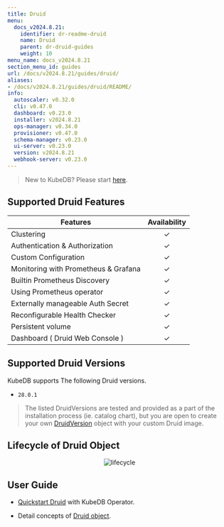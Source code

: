 ```yaml
---
title: Druid
menu:
  docs_v2024.8.21:
    identifier: dr-readme-druid
    name: Druid
    parent: dr-druid-guides
    weight: 10
menu_name: docs_v2024.8.21
section_menu_id: guides
url: /docs/v2024.8.21/guides/druid/
aliases:
- /docs/v2024.8.21/guides/druid/README/
info:
  autoscaler: v0.32.0
  cli: v0.47.0
  dashboard: v0.23.0
  installer: v2024.8.21
  ops-manager: v0.34.0
  provisioner: v0.47.0
  schema-manager: v0.23.0
  ui-server: v0.23.0
  version: v2024.8.21
  webhook-server: v0.23.0
---
```


> New to KubeDB? Please start [here](/docs/v2024.8.21/README).

## Supported Druid Features


| Features                             | Availability |
|--------------------------------------|:------------:|
| Clustering                           |   &#10003;   |
| Authentication & Authorization       |   &#10003;   |
| Custom Configuration                 |   &#10003;   |
| Monitoring with Prometheus & Grafana |   &#10003;   |
| Builtin Prometheus Discovery         |   &#10003;   |
| Using Prometheus operator            |   &#10003;   |
| Externally manageable Auth Secret    |   &#10003;   |
| Reconfigurable Health Checker        |   &#10003;   |
| Persistent volume                    |   &#10003;   | 
| Dashboard ( Druid Web Console )      |   &#10003;   |

## Supported Druid Versions

KubeDB supports The following Druid versions.
- `28.0.1`

> The listed DruidVersions are tested and provided as a part of the installation process (ie. catalog chart), but you are open to create your own [DruidVersion](/docs/v2024.8.21/guides/druid/concepts/catalog) object with your custom Druid image.

## Lifecycle of Druid Object

<!---
ref : https://cacoo.com/diagrams/bbB63L6KRIbPLl95/9A5B0
--->

<p align="center">
<img alt="lifecycle"  src="/docs/v2024.8.21/images/druid/Druid-CRD-Lifecycle.png">
</p>

## User Guide 
- [Quickstart Druid](/docs/v2024.8.21/guides/druid/quickstart/overview/) with KubeDB Operator.

[//]: # (- Druid Clustering supported by KubeDB)

[//]: # (  - [Topology Clustering]&#40;/docs/guides/druid/clustering/topology-cluster/index.md&#41;)

[//]: # (- Use [kubedb cli]&#40;/docs/guides/druid/cli/cli.md&#41; to manage databases like kubectl for Kubernetes.)

- Detail concepts of [Druid object](/docs/v2024.8.21/guides/druid/concepts/druid).

[//]: # (- Want to hack on KubeDB? Check our [contribution guidelines]&#40;/docs/CONTRIBUTING.md&#41;.)
